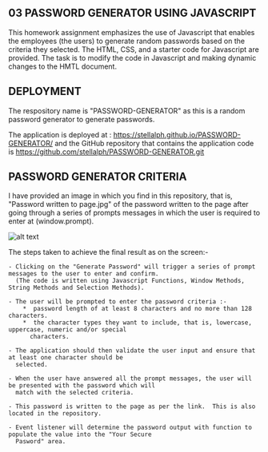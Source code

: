 ## 03 PASSWORD GENERATOR USING JAVASCRIPT

This homework assignment emphasizes the use of Javascript that enables the employees (the users) to generate random 
passwords based on the criteria they selected. The HTML, CSS, and a starter code for Javascript are provided. The task is to modify the code in Javascript and making dynamic changes to the HMTL document. 


## DEPLOYMENT

The respository name is "PASSWORD-GENERATOR" as this is a random password generator to generate passwords.

The application is deployed at : https://stellalph.github.io/PASSWORD-GENERATOR/ and the GitHub repository that contains the application code is https://github.com/stellalph/PASSWORD-GENERATOR.git


## PASSWORD GENERATOR CRITERIA

I have provided an image in which you find in this repository, that is, "Password written to page.jpg" of the password written to the page after going through a series of prompts messages in which the user is required to enter at (window.prompt).

![alt text](image01.jpg)

The steps taken to achieve the final result as on the screen:-

    - Clicking on the "Generate Password" will trigger a series of prompt messages to the user to enter and confirm.
      (The code is written using Javascript Functions, Window Methods, String Methods and Selection Methods).

    - The user will be prompted to enter the password criteria :-
        *  password length of at least 8 characters and no more than 128 characters.
        *  the character types they want to include, that is, lowercase, uppercase, numeric and/or special
          characters.

    - The application should then validate the user input and ensure that at least one character should be 
      selected.

    - When the user have answered all the prompt messages, the user will be presented with the password which will 
      match with the selected criteria.

    - This password is written to the page as per the link.  This is also located in the repository.

    - Event listener will determine the password output with function to populate the value into the "Your Secure 
      Pasword" area.

      












